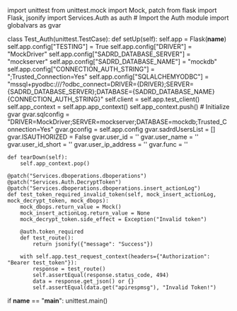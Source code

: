 import unittest
from unittest.mock import Mock, patch
from flask import Flask, jsonify
import Services.Auth as auth  # Import the Auth module
import globalvars as gvar

class Test_Auth(unittest.TestCase):
    def setUp(self):
        self.app = Flask(__name__)
        self.app.config["TESTING"] = True
        self.app.config["DRIVER"] = "MockDriver"
        self.app.config["SADRD_DATABASE_SERVER"] = "mockserver"
        self.app.config["SADRD_DATABASE_NAME"] = "mockdb"
        self.app.config["CONNECTION_AUTH_STRING"] = ";Trusted_Connection=Yes"
        self.app.config["SQLALCHEMYODBC"] = "mssql+pyodbc:///?odbc_connect=DRIVER={DRIVER};SERVER={SADRD_DATABASE_SERVER};DATABASE={SADRD_DATABASE_NAME}{CONNECTION_AUTH_STRING}"
        self.client = self.app.test_client()
        self.app_context = self.app.app_context()
        self.app_context.push()
        # Initialize gvar
        gvar.sqlconfig = "DRIVER=MockDriver;SERVER=mockserver;DATABASE=mockdb;Trusted_Connection=Yes"
        gvar.gconfig = self.app.config
        gvar.sadrdUsersList = []
        gvar.ISAUTHORIZED = False
        gvar.user_id = ''
        gvar.user_name = ''
        gvar.user_id_short = ''
        gvar.user_ip_address = ''
        gvar.func = ''

    def tearDown(self):
        self.app_context.pop()

    @patch("Services.dboperations.dboperations")
    @patch("Services.Auth.DecryptToken")
    @patch("Services.dboperations.dboperations.insert_actionLog")
    def test_token_required_invalid_token(self, mock_insert_actionLog, mock_decrypt_token, mock_dbops):
        mock_dbops.return_value = Mock()
        mock_insert_actionLog.return_value = None
        mock_decrypt_token.side_effect = Exception("Invalid token")

        @auth.token_required
        def test_route():
            return jsonify({"message": "Success"})

        with self.app.test_request_context(headers={"Authorization": "Bearer test_token"}):
            response = test_route()
            self.assertEqual(response.status_code, 494)
            data = response.get_json() or {}
            self.assertEqual(data.get("apirespmsg"), "Invalid Token!")

if __name__ == "__main__":
    unittest.main()